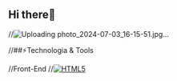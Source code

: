 ## Hi there👋
//![Uploading photo_2024-07-03_16-15-51.jpg…]()

//##⚡️Technologia & Tools

//Front-End
//[![HTML5](https://img.shields.io/badge/HTML5-E34F26?logo=html5&logoColor=white&style=flat-square)](https://developer.mozila.org/en-US/docs/Web/HTML)
